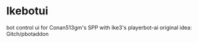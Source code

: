 # Ikebotui

bot control ui for Conan513gm's SPP with Ike3's playerbot-ai
original idea: Gitch/pbotaddon



